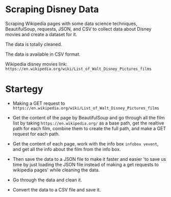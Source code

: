 # Scraping Disney Data

Scraping Wikipedia pages with some data science techniques, BeautifulSoup, requests, JSON, and CSV to collect data about Disney movies and create a dataset for it.

The data is totally cleaned.

The data is available in CSV format.

Wikipedia disney movies link:
`https://en.wikipedia.org/wiki/List_of_Walt_Disney_Pictures_films`

# Startegy

- Making a GET request to `https://en.wikipedia.org/wiki/List_of_Walt_Disney_Pictures_films`

- Get the content of the page by BeautifulSoup and go through all the film list by taking `https://en.wikipedia.org/` as a base path,
  get the realtive path for each film, combine them to create the full path, and make a GET request for each path.

- Get the content of each page, work with the info box `infobox vevent`, and get all the info about the film from the info box.

- Then save the data to a JSON file to make it faster and easier 'to save us time by just loading the JSON file instead of making a get requests to wikipedia pages' while cleaning the data.

- Go through the data and clean it.

- Convert the data to a CSV file and save it.
